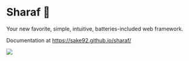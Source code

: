 
# Sharaf :nut_and_bolt:

Your new favorite, simple, intuitive, batteries-included web framework.

Documentation at https://sake92.github.io/sharaf/

![](https://i.imgur.com/9natJg4.png)


